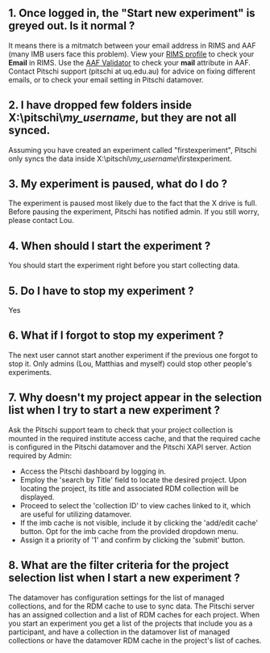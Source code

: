 ## 1. Once logged in, the "Start new experiment" is greyed out. Is it normal ?

It means there is a mitmatch between your email address in RIMS and AAF (many IMB users face this problem).
View your [RIMS profile](https://rims.uq.edu.au/userprofile/)
to check your **Email** in RIMS. Use the [AAF Validator](https://validator.aaf.edu.au/)
to check your **mail** attribute in AAF. Contact Pitschi support (pitschi at
uq.edu.au) for advice on fixing different emails, or to check your email
setting in Pitschi datamover.

## 2. I have dropped few folders inside X:\pitschi\\_my_username_, but they are not all synced. 

Assuming you have created an experiment called "firstexperiment", Pitschi only syncs the data inside X:\pitschi\\_my_username_\firstexperiment. 

## 3. My experiment is paused, what do I do ?

The experiment is paused most likely due to the fact that the X drive is full. Before pausing the experiment, Pitschi has notified admin. If you still worry, please contact Lou.


## 4. When should I start the experiment ?

You should start the experiment right before you start collecting data.

## 5. Do I have to stop my experiment ? 

Yes

## 6. What if I forgot to stop my experiment ? 

The next user cannot start another experiment if the previous one forgot to stop it. Only admins (Lou, Matthias and myself) could stop other people's experiments.

## 7. Why doesn't my project appear in the selection list when I try to start a new experiment ?

Ask the Pitschi support team to check that your project collection is mounted
in the required institute access cache, and that the required cache is
configured in the Pitschi datamover and the Pitschi XAPI server.
Action required by Admin: 
- Access the Pitschi dashboard by logging in.
- Employ the 'search by Title' field to locate the desired project. Upon locating the project, its title and associated RDM collection will be displayed.
- Proceed to select the 'collection ID' to view caches linked to it, which are useful for utilizing datamover.
- If the imb cache is not visible, include it by clicking the 'add/edit cache' button. Opt for the imb cache from the provided dropdown menu.
- Assign it a priority of '1' and confirm by clicking the 'submit' button.

## 8. What are the filter criteria for the project selection list when I start a new experiment ?

The datamover has configuration settings for the list of managed collections,
and for the RDM cache to use to sync data. The Pitschi server has an assigned
collection and a list of RDM caches for each project. When you start an
experiment you get a list of the projects that include you as a participant,
and have a collection in the datamover list of managed collections or have the
datamover RDM cache in the project's list of caches.
